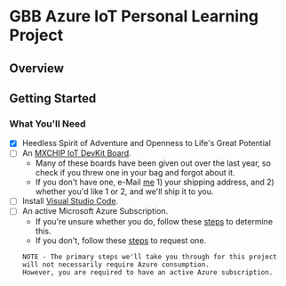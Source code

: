 # GBB Azure IoT Personal Learning Project

## Overview



## Getting Started


### What You'll Need

- [x] Heedless Spirit of Adventure and Openness to Life's Great Potential
- [ ] An [MXCHIP IoT DevKit Board](http://mxchip.com/az3166).
    - Many of these boards have been given out over the last year, so check if you threw one in your bag and forgot about it.
    - If you don't have one, e-Mail [me](mailto:jbennett@microsoft.com) 1) your shipping address, and 2) whether you'd like 1 or 2, and we'll ship it to you.
- [ ] Install [Visual Studio Code](https://code.visualstudio.com/).
- [ ] An active Microsoft Azure Subscription.
    - If you're unsure whether you do, follow these [steps](/src/check-for-azure-subscription/readme.MD) to determine this.
    - If you don't, follow these [steps]() to request one.
    ```text
    NOTE - The primary steps we'll take you through for this project will not necessarily require Azure consumption.
    However, you are required to have an active Azure subscription.
    ```